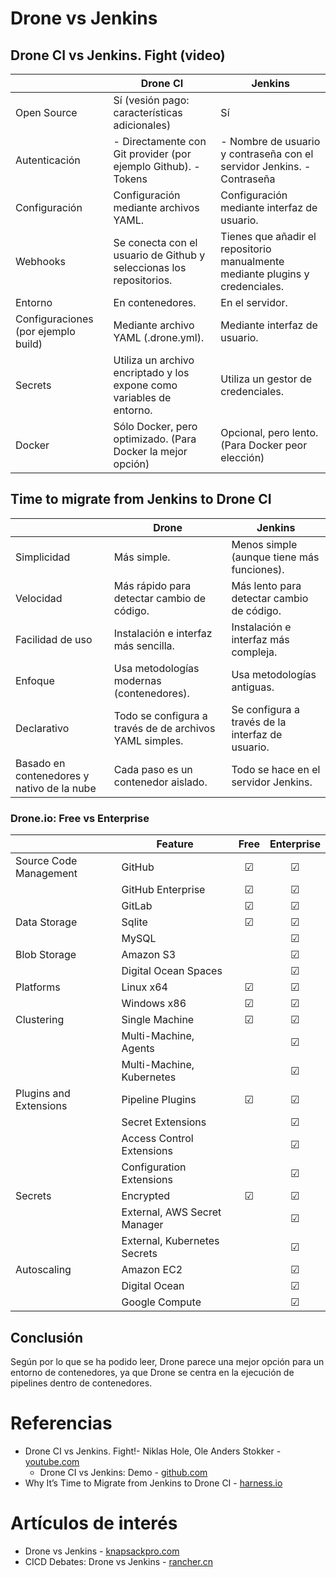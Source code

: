 # Drone vs Jenkins
## Drone CI vs Jenkins. Fight (video)
|                                     | **Drone CI**                                                        | **Jenkins**                                                                   |
|-------------------------------------|---------------------------------------------------------------------|-------------------------------------------------------------------------------|
| Open Source                         | Sí (vesión pago: características adicionales)                                                       | Sí                                                                            |
| Autenticación                       | - Directamente con Git provider (por ejemplo Github).  - Tokens     | - Nombre de usuario y contraseña con el servidor Jenkins. - Contraseña        |
| Configuración           | Configuración mediante archivos YAML.                               | Configuración mediante interfaz de usuario.                                   |
| Webhooks                            | Se conecta con el usuario de Github y seleccionas los repositorios. | Tienes que añadir el repositorio manualmente mediante plugins y credenciales. |
| Entorno                             | En contenedores.                                                    | En el servidor.                                                               |
| Configuraciones (por ejemplo build) | Mediante archivo YAML (.drone.yml).                                 | Mediante interfaz de usuario.                                                 |
| Secrets                             | Utiliza un archivo encriptado y los expone como variables de entorno.| Utiliza un gestor de credenciales.                                           |
| Docker                              | Sólo Docker, pero optimizado. (Para Docker la mejor opción)         | Opcional, pero lento. (Para Docker peor elección)                             |

## Time to migrate from Jenkins to Drone CI
|                                            | Drone                                                   | Jenkins                                          |
|--------------------------------------------|---------------------------------------------------------|--------------------------------------------------|
| Simplicidad                                | Más simple.                                             | Menos simple (aunque tiene más funciones).       |
| Velocidad                                  | Más rápido para detectar cambio de código.              | Más lento para detectar cambio de código.        |
| Facilidad de uso                           | Instalación e interfaz más sencilla.                    | Instalación e interfaz más compleja.             |
| Enfoque                                    | Usa metodologías modernas (contenedores).               | Usa metodologías antiguas.                       |
| Declarativo                                | Todo se configura a través de de archivos YAML simples. | Se configura a través de la interfaz de usuario. |
| Basado en contenedores y nativo de la nube | Cada paso es un contenedor aislado.                     | Todo se hace en el servidor Jenkins.             |

### Drone.io: Free vs Enterprise
|                        | **Feature**                  | **Free** | **Enterprise** |
|------------------------|------------------------------|:--------:|:--------------:|
| Source Code Management | GitHub                       |     ☑    |        ☑       |
|                        | GitHub Enterprise            |     ☑    |        ☑       |
|                        | GitLab                       |     ☑    |        ☑       |
| Data Storage           | Sqlite                       |     ☑    |        ☑       |
|                        | MySQL                        |          |        ☑       |
| Blob Storage           | Amazon S3                    |          |        ☑       |
|                        | Digital Ocean Spaces         |          |        ☑       |
| Platforms              | Linux x64                    |     ☑    |        ☑       |
|                        | Windows x86                  |     ☑    |        ☑       |
| Clustering             | Single Machine               |     ☑    |        ☑       |
|                        | Multi-Machine, Agents        |          |        ☑       |
|                        | Multi-Machine, Kubernetes    |          |        ☑       |
| Plugins and Extensions | Pipeline Plugins             |     ☑    |        ☑       |
|                        | Secret Extensions            |          |        ☑       |
|                        | Access Control Extensions    |          |        ☑       |
|                        | Configuration Extensions     |          |        ☑       |
| Secrets                | Encrypted                    |     ☑    |        ☑       |
|                        | External, AWS Secret Manager |          |        ☑       |
|                        | External, Kubernetes Secrets |          |        ☑       |
| Autoscaling            | Amazon EC2                   |          |        ☑       |
|                        | Digital Ocean                |          |        ☑       |
|                        | Google Compute               |          |        ☑       |

## Conclusión
Según por lo que se ha podido leer, Drone parece una mejor opción para un entorno de contenedores, ya que Drone se centra en la ejecución de pipelines dentro de contenedores. 

# Referencias
- Drone CI vs Jenkins. Fight!- Niklas Hole, Ole Anders Stokker - [youtube.com](https://www.youtube.com/watch?v=c9mhpFSDR7I&ab_channel=NDCConferences)
  - Drone CI vs Jenkins: Demo - [github.com](https://github.com/niklasmh/drone-vs-jenkins-demo)
- Why It’s Time to Migrate from Jenkins to Drone CI - [harness.io](https://www.harness.io/blog/why-migrate-from-jenkins-to-drone-ci)

# Artículos de interés
- Drone vs Jenkins - [knapsackpro.com](https://knapsackpro.com/ci_comparisons/drone/vs/jenkins)
- CICD Debates: Drone vs Jenkins - [rancher.cn](https://www.rancher.cn/drone-vs-jenkins)
